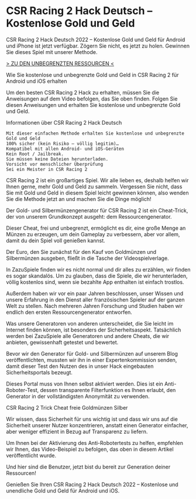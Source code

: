# CSR Racing 2 Hack Deutsch – Kostenlose Gold und Geld
CSR Racing 2 Hack Deutsch 2022 – Kostenlose Gold und Geld für Android und iPhone ist jetzt verfügbar. Zögern Sie nicht, es jetzt zu holen. Gewinnen Sie dieses Spiel mit unserer Methode.

[> ZU DEN UNBEGRENZTEN RESSOURCEN <](https://vipspiele.com/csr-racing-2-hack-deutsch-kostenlose-gold-und-geld/)

 
Wie Sie kostenlose und unbegrenzte Gold und Geld in CSR Racing 2 für Android und iOS erhalten

 

Um den besten CSR Racing 2 Hack zu erhalten, müssen Sie die Anweisungen auf dem Video befolgen, das Sie oben finden. Folgen Sie diesen Anweisungen und erhalten Sie kostenlose und unbegrenzte Gold und Geld.

 
Informationen über CSR Racing 2 Hack Deutsch

    Mit dieser einfachen Methode erhalten Sie kostenlose und unbegrenzte Gold und Geld
    100% sicher (kein Risiko – völlig legitim)…
    Kompatibel mit allen Android- und iOS-Geräten
    Kein Root / Jailbreak.
    Sie müssen keine Dateien herunterladen.
    Vorsicht vor menschlicher Überprüfung
    Sei ein Meister in CSR Racing 2

 

CSR Racing 2 ist ein großartiges Spiel. Wir alle lieben es, deshalb helfen wir Ihnen gerne, mehr Gold und Geld zu sammeln. Vergessen Sie nicht, dass Sie mit Gold und Geld in diesem Spiel leicht gewinnen können, also wenden Sie die Methode jetzt an und machen Sie die Dinge möglich!

Der Gold- und Silbermünzengenerator für CSR Racing 2 ist ein Cheat-Trick, der von unserem Grundkonzept ausgeht: dem Ressourcengenerator.

Dieser Cheat, frei und unbegrenzt, ermöglicht es dir, eine große Menge an Münzen zu erzeugen, um dein Gameplay zu verbessern, aber vor allem, damit du dein Spiel voll genießen kannst.

Der Euro, den Sie zunächst für den Kauf von Goldmünzen und Silbermünzen ausgeben, fließt in die Tasche der Videospielverlage.

In ZazuSpiele finden wir es nicht normal und dir alles zu erzählen, wir finden es sogar skandalös. Um zu glauben, dass die Spiele, die wir herunterladen, völlig kostenlos sind, wenn sie bezahlte App enthalten ist einfach trostlos.

Außerdem haben wir vor ein paar Jahren beschlossen, unser Wissen und unsere Erfahrung in den Dienst aller französischen Spieler auf der ganzen Welt zu stellen. Nach mehreren Jahren Forschung und Studien haben wir endlich den ersten Ressourcengenerator entworfen.

Was unsere Generatoren von anderen unterscheidet, die Sie leicht im Internet finden können, ist besonders der Sicherheitsaspekt. Tatsächlich werden bei ZazuSpiele alle Generatoren und andere Cheats, die wir anbieten, gewissenhaft getestet und bewertet.

Bevor wir den Generator für Gold- und Silbermünzen auf unserem Blog veröffentlichten, mussten wir ihn in einer Expertenkommission senden, damit dieser Test den Nutzen des in unser Hack eingebauten Sicherheitsportals bezeugt.

Dieses Portal muss von Ihnen selbst aktiviert werden. Dies ist ein Anti-Roboter-Test, dessen transparente Filterfunktion es Ihnen erlaubt, den Generator in der vollständigsten Anonymität zu verwenden.

CSR Racing 2 Trick Cheat freie Goldmünzen Silber

Wir wissen, dass Sicherheit für uns wichtig ist und dass wir uns auf die Sicherheit unserer Nutzer konzentrieren, anstatt einen Generator einfacher, aber weniger effizient in Bezug auf Transparenz zu liefern.

Um Ihnen bei der Aktivierung des Anti-Robotertests zu helfen, empfehlen wir Ihnen, das Video-Beispiel zu befolgen, das oben in diesem Artikel veröffentlicht wurde.

Und hier sind die Benutzer, jetzt bist du bereit zur Generation deiner Ressourcen!

 

Genießen Sie Ihren CSR Racing 2 Hack Deutsch 2022 – Kostenlose und unendliche Gold und Geld für Android und iOS.
